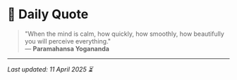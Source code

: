 # 📜 Daily Quote

> "When the mind is calm, how quickly, how smoothly, how beautifully you will perceive everything."  
> — **Paramahansa Yogananda**

---

_Last updated: 11 April 2025 ⏳_
